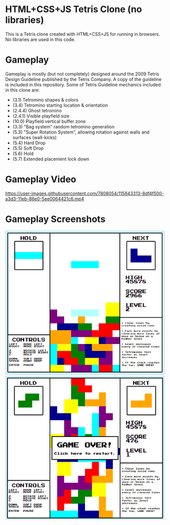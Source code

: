 # HTML+CSS+JS Tetris Clone (no libraries)
This is a Tetris clone created with HTML+CSS+JS for running in browsers. No libraries are used in this code.

# Gameplay
Gameplay is mostly (but not completely) designed around the 2009 Tetris Design Guideline published by the Tetris Company.
A copy of the guideline is included in this repository.
Some of Tetris Guideline mechanics included in this clone are:
* (3.1) Tetromino shapes & colors
* (3.4) Tetromino starting location & orientation
* (2.4.4) Ghost tetromino
* (2.4.1) Visible playfield size
* (10.0) Playfield vertical buffer zone
* (3.3) "Bag system" random tetromino generation
* (5.3) "Super Rotation System", allowing rotation against walls and surfaces (wall-kicks)
* (5.4) Hard Drop
* (5.5) Soft Drop
* (5.6) Hold
* (5.7) Extended placement lock down

# Gameplay Video
https://user-images.githubusercontent.com/7808054/115843313-8df4f500-a3d3-11eb-86e0-5ee0064421c6.mp4

# Gameplay Screenshots
![Gameplay Screenshot 1](/screenshot1.PNG)
![Gameplay Screenshot 2](/screenshot2.PNG)
